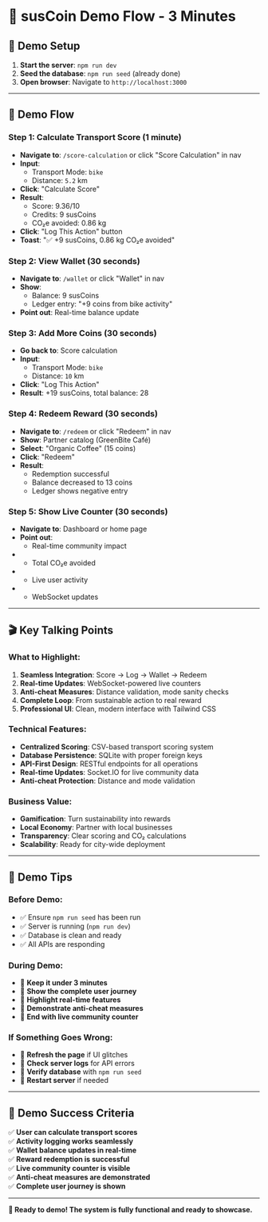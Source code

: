 # 🎯 susCoin Demo Flow - 3 Minutes

## 🚀 **Demo Setup**
1. **Start the server**: `npm run dev`
2. **Seed the database**: `npm run seed` (already done)
3. **Open browser**: Navigate to `http://localhost:3000`

---

## 📱 **Demo Flow**

### **Step 1: Calculate Transport Score (1 minute)**
- **Navigate to**: `/score-calculation` or click "Score Calculation" in nav
- **Input**: 
  - Transport Mode: `bike`
  - Distance: `5.2` km
- **Click**: "Calculate Score"
- **Result**: 
  - Score: 9.36/10
  - Credits: 9 susCoins
  - CO₂e avoided: 0.86 kg
- **Click**: "Log This Action" button
- **Toast**: "✅ +9 susCoins, 0.86 kg CO₂e avoided"

### **Step 2: View Wallet (30 seconds)**
- **Navigate to**: `/wallet` or click "Wallet" in nav
- **Show**: 
  - Balance: 9 susCoins
  - Ledger entry: "+9 coins from bike activity"
- **Point out**: Real-time balance update

### **Step 3: Add More Coins (30 seconds)**
- **Go back to**: Score calculation
- **Input**: 
  - Transport Mode: `bike`
  - Distance: `10` km
- **Click**: "Log This Action"
- **Result**: +19 susCoins, total balance: 28

### **Step 4: Redeem Reward (30 seconds)**
- **Navigate to**: `/redeem` or click "Redeem" in nav
- **Show**: Partner catalog (GreenBite Café)
- **Select**: "Organic Coffee" (15 coins)
- **Click**: "Redeem"
- **Result**: 
  - Redemption successful
  - Balance decreased to 13 coins
  - Ledger shows negative entry

### **Step 5: Show Live Counter (30 seconds)**
- **Navigate to**: Dashboard or home page
- **Point out**: 
  - Real-time community impact
- - Total CO₂e avoided
- - Live user activity
- - WebSocket updates

---

## 🎬 **Key Talking Points**

### **What to Highlight:**
1. **Seamless Integration**: Score → Log → Wallet → Redeem
2. **Real-time Updates**: WebSocket-powered live counters
3. **Anti-cheat Measures**: Distance validation, mode sanity checks
4. **Complete Loop**: From sustainable action to real reward
5. **Professional UI**: Clean, modern interface with Tailwind CSS

### **Technical Features:**
- **Centralized Scoring**: CSV-based transport scoring system
- **Database Persistence**: SQLite with proper foreign keys
- **API-First Design**: RESTful endpoints for all operations
- **Real-time Updates**: Socket.IO for live community data
- **Anti-cheat Protection**: Distance and mode validation

### **Business Value:**
- **Gamification**: Turn sustainability into rewards
- **Local Economy**: Partner with local businesses
- **Transparency**: Clear scoring and CO₂ calculations
- **Scalability**: Ready for city-wide deployment

---

## 🚨 **Demo Tips**

### **Before Demo:**
- ✅ Ensure `npm run seed` has been run
- ✅ Server is running (`npm run dev`)
- ✅ Database is clean and ready
- ✅ All APIs are responding

### **During Demo:**
- 🎯 **Keep it under 3 minutes**
- 🎯 **Show the complete user journey**
- 🎯 **Highlight real-time features**
- 🎯 **Demonstrate anti-cheat measures**
- 🎯 **End with live community counter**

### **If Something Goes Wrong:**
- 🔄 **Refresh the page** if UI glitches
- 🔄 **Check server logs** for API errors
- 🔄 **Verify database** with `npm run seed`
- 🔄 **Restart server** if needed

---

## 🎉 **Demo Success Criteria**

✅ **User can calculate transport scores**  
✅ **Activity logging works seamlessly**  
✅ **Wallet balance updates in real-time**  
✅ **Reward redemption is successful**  
✅ **Live community counter is visible**  
✅ **Anti-cheat measures are demonstrated**  
✅ **Complete user journey is shown**  

---

**🎯 Ready to demo! The system is fully functional and ready to showcase.**
